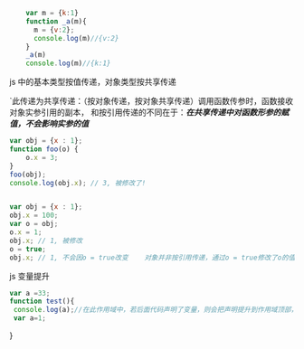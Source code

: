 ```js
    var m = {k:1}
    function _a(m){
      m = {v:2};
      console.log(m)//{v:2}
    }
    _a(m)
    console.log(m)//{k:1}
```
js 中的基本类型按值传递，对象类型按共享传递

`此传递为共享传递：（按对象传递，按对象共享传递）调用函数传参时，函数接收对象实参引用的副本，
  和按引用传递的不同在于：***在共享传递中对函数形参的赋值，不会影响实参的值***
 

```js
var obj = {x : 1};
function foo(o) {
    o.x = 3;
}
foo(obj);
console.log(obj.x); // 3, 被修改了!


var obj = {x : 1};
obj.x = 100;
var o = obj;
o.x = 1;
obj.x; // 1, 被修改
o = true;
obj.x; // 1, 不会因o = true改变    对象并非按引用传递，通过o = true修改了o的值，不会影响obj
```


js 变量提升
```js
var a =33;
function test(){
 console.log(a);//在此作用域中，若后面代码声明了变量，则会把声明提升到作用域顶部，var a;   a并非是全局变量，故此输出为undefined
 var a=1;
 ```
 
}
